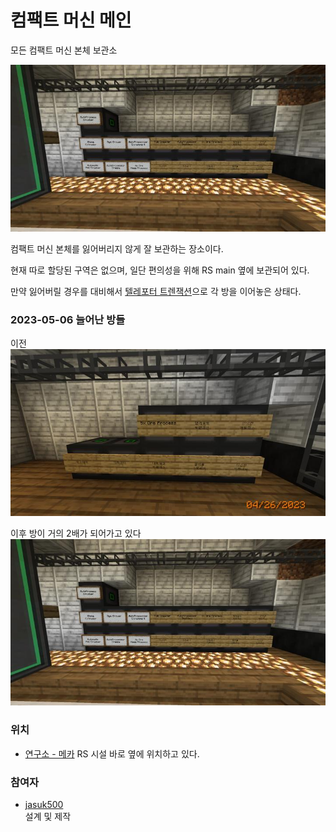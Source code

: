 # 컴팩트 머신 메인

모든 컴팩트 머신 본체 보관소

![asdf](../../asset/systems/cm_compactmachine_main/main.jpg)

컴팩트 머신 본체를 잃어버리지 않게 잘 보관하는 장소이다.

현재 따로 할당된 구역은 없으며, 일단 편의성을 위해 RS main 옆에 보관되어 있다.

만약 잃어버릴 경우를 대비해서 [텔레포터 트렌잭션](teleporter_hub.md)으로 각 방을 이어놓은 상태다.


### 2023-05-06 늘어난 방들

이전
![asdf](../../asset/systems/cm_compactmachine_main/old.jpg)

이후
방이 거의 2배가 되어가고 있다
![asdf](../../asset/systems/cm_compactmachine_main/main.jpg)


### 위치
<!-- tag_source_open:link_list:building_spot -->
- [연구소 - 메카](../buildings/lab_meka_lab.md)
RS 시설 바로 옆에 위치하고 있다.
<!-- tag_close -->

### 참여자
<!-- tag_source_open:link_list:member_contribute -->
- [jasuk500](../members/jasuk500.md)  
설계 및 제작
<!-- tag_close-->